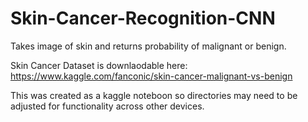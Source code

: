 # Skin-Cancer-Recognition-CNN
Takes image of skin and returns probability of malignant or benign.

Skin Cancer Dataset is downlaodable here: https://www.kaggle.com/fanconic/skin-cancer-malignant-vs-benign

This was created as a kaggle noteboon so directories may need to be adjusted for functionality across other devices.
